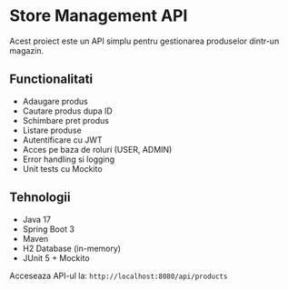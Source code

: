 # Store Management API


Acest proiect este un API simplu pentru gestionarea produselor dintr-un magazin.


## Functionalitati
- Adaugare produs
- Cautare produs dupa ID
- Schimbare pret produs
- Listare produse
- Autentificare cu JWT
- Acces pe baza de roluri (USER, ADMIN)
- Error handling si logging
- Unit tests cu Mockito


## Tehnologii
- Java 17
- Spring Boot 3
- Maven
- H2 Database (in-memory)
- JUnit 5 + Mockito

Acceseaza API-ul la: `http://localhost:8080/api/products`